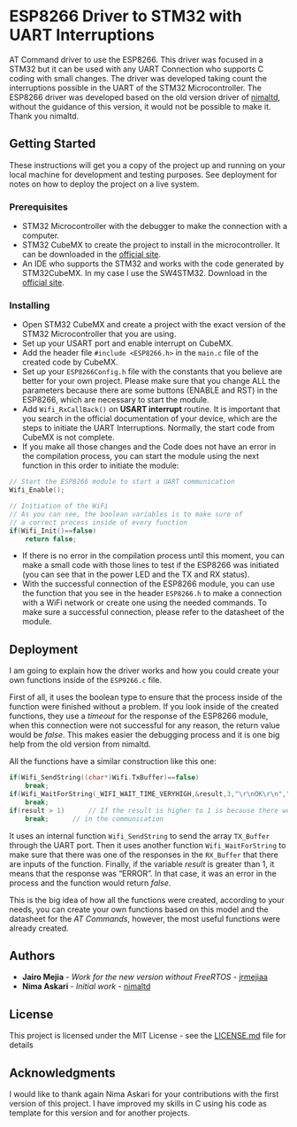 # ESP8266 Driver to STM32 with UART Interruptions

AT Command driver to use the ESP8266. This driver was focused in a STM32 but it can be used with any UART Connection who supports C coding with small changes. The driver was developed taking count the interruptions possible in the UART of the STM32 Microcontroller. The ESP8266 driver was developed based on the old version driver of [nimaltd](https://github.com/nimaltd/ESP8266), without the guidance of this version, it would not be possible to make it. Thank you nimaltd.

## Getting Started

These instructions will get you a copy of the project up and running on your local machine for development and testing purposes. See deployment for notes on how to deploy the project on a live system.

### Prerequisites

* STM32 Microcontroller with the debugger to make the connection with a computer.
* STM32 CubeMX to create the project to install in the microcontroller. It can be downloaded in the [official site](https://www.st.com/en/development-tools/stm32cubemx.html).
* An IDE who supports the STM32 and works with the code generated by STM32CubeMX. In my case I use the SW4STM32. Download in the [official site](https://www.st.com/en/development-tools/sw4stm32.html).

### Installing

* Open STM32 CubeMX and create a project with the exact version of the STM32 Microcontroller that you are using. 
* Set up your USART port and enable interrupt on CubeMX.
* Add the header file `#include <ESP8266.h>` in the `main.c` file of the created code by CubeMX.
* Set up your `ESP8266Config.h` file with the constants that you believe are better for your own project. Please make sure that you change ALL the parameters because there are some buttons (ENABLE and RST) in the ESP8266, which are necessary to start the module. 
* Add `Wifi_RxCallBack()` on **USART interrupt** routine. It is important that you search in the official documentation of your device, which are the steps to initiate the UART Interruptions. Normally, the start code from CubeMX is not complete. 
* If you make all those changes and the Code does not have an error in the compilation process, you can start the module using the next function in this order to initiate the module:

```C
// Start the ESP8266 module to start a UART communication
Wifi_Enable();

// Initiation of the WiFi
// As you can see, the boolean variables is to make sure of 
// a correct process inside of every function
if(Wifi_Init()==false)    
	return false;
```
* If there is no error in the compilation process until this moment, you can make a small code with those lines to test if the ESP8266 was initiated (you can see that in the power LED and the TX and RX status). 
* With the successful connection of the ESP8266 module, you can use the function that you see in the header `ESP8266.h` to make a connection with a WiFi network or create one using the needed commands. To make sure a successful connection, please refer to the datasheet of the module. 

## Deployment

I am going to explain how the driver works and how you could create your own functions inside of the `ESP9266.c` file.

First of all, it uses the boolean type to ensure that the process inside of the function were finished without a problem. If you look inside of the created functions, they use a *timeout* for the response of the ESP8266 module, when this connection were not successful for any reason, the return value would be *false*. This makes easier the debugging process and it is one big help from the old version from nimaltd. 

All the functions have a similar construction like this one: 
```C
if(Wifi_SendString((char*)Wifi.TxBuffer)==false)
	break;
if(Wifi_WaitForString(_WIFI_WAIT_TIME_VERYHIGH,&result,3,"\r\nOK\r\n","\r\nERROR\r\n")==false)
	break;
if(result > 1)		// If the result is higher to 1 is because there were an error
	break;		// in the communication
```
It uses an internal function `Wifi_SendString` to send the array `TX_Buffer` through the UART port. Then it uses another function `Wifi_WaitForString` to make sure that there was one of the responses in the `RX_Buffer` that there are inputs of the function. Finally, if the variable *result* is greater than 1, it means that the response was “ERROR”. In that case, it was an error in the process and the function would return *false*. 

This is the big idea of how all the functions were created, according to your needs, you can create your own functions based on this model and the datasheet for the *AT Commands*, however, the most useful functions were already created.

## Authors

* **Jairo Mejia** - *Work for the new version without FreeRTOS* - [jrmejiaa](https://github.com/jrmejiaa)
* **Nima Askari** - *Initial work* - [nimaltd](https://github.com/nimaltd)

## License

This project is licensed under the MIT License - see the [LICENSE.md](LICENSE) file for details

## Acknowledgments

I would like to thank again Nima Askari for your contributions with the first version of this project. I have improved my skills in C using his code as template for this version and for another projects. 
